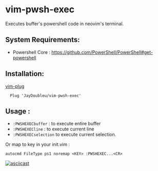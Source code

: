 # vim-pwsh-exec
Executes buffer's powershell code in neovim's terminal.

## System Requirements:
* Powershell Core : https://github.com/PowerShell/PowerShell#get-powershell




## Installation:
[vim-plug](https://github.com/junegunn/vim-plug) 

```
  Plug 'JayDoubleu/vim-pwsh-exec'
```

## Usage : 
* `:PWSHEXECbuffer` : to execute entire buffer
* `:PWSHEXECline` : to execute current line
* `:PWSHEXECselection` to execute current selection.

Or map to key in your  init.vim :
```
autocmd FileType ps1 noremap <KEY> :PWSHEXEC...<CR>
```

[![asciicast](https://asciinema.org/a/l2dZ9yhXdlnWT2exdYfHxsPSJ.svg)](https://asciinema.org/a/l2dZ9yhXdlnWT2exdYfHxsPSJ)
